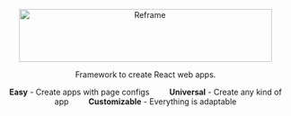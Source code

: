 [<p align="center"><img src='https://github.com/brillout/reframe/raw/master/docs/logo/logo-with-title.svg?sanitize=true' width=450 height=94 style="max-width:100%;" alt="Reframe"/></p>](https://github.com/brillout/reframe)

<p align="center" dir="ltr">
    Framework to create React web apps.
</p>

<p align="center" dir="ltr">
    <b>Easy</b>
    -
    Create apps with page configs
    &nbsp;&nbsp;&nbsp;&nbsp;&nbsp;&nbsp;&nbsp;
    <b>Universal</b>
    -
    Create any kind of app
    &nbsp;&nbsp;&nbsp;&nbsp;&nbsp;&nbsp;&nbsp;
    <b>Customizable</b>
    -
    Everything is adaptable
</p>
